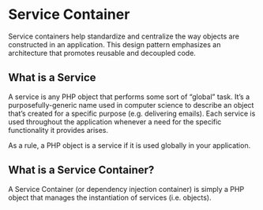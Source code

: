 # Service Container

Service containers help standardize and centralize the way objects are constructed in an application. This design pattern emphasizes an architecture that promotes reusable and decoupled code.

## What is a Service

A service is any PHP object that performs some sort of “global” task. It’s a purposefully-generic name used in computer science to describe an object that’s created for a specific purpose (e.g. delivering emails). Each service is used throughout the application whenever a need for the specific functionality it provides arises.

As a rule, a PHP object is a service if it is used globally in your application.

## What is a Service Container?

A Service Container (or dependency injection container) is simply a PHP object that manages the instantiation of services (i.e. objects).
